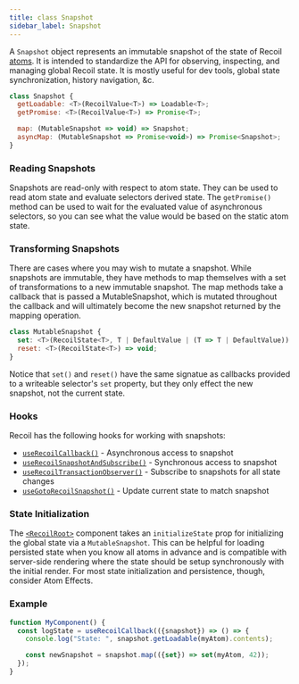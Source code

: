```yaml
---
title: class Snapshot
sidebar_label: Snapshot
---
```


A `Snapshot` object represents an immutable snapshot of the state of Recoil [atoms](/docs/api-reference/core/atom).  It is intended to standardize the API for observing, inspecting, and managing global Recoil state.  It is mostly useful for dev tools, global state synchronization, history navigation, &c.

```jsx
class Snapshot {
  getLoadable: <T>(RecoilValue<T>) => Loadable<T>;
  getPromise: <T>(RecoilValue<T>) => Promise<T>;

  map: (MutableSnapshot => void) => Snapshot;
  asyncMap: (MutableSnapshot => Promise<void>) => Promise<Snapshot>;
}
```

### Reading Snapshots

Snapshots are read-only with respect to atom state.  They can be used to read atom state and evaluate selectors derived state.  The `getPromise()` method can be used to wait for the evaluated value of asynchronous selectors, so you can see what the value would be based on the static atom state.

### Transforming Snapshots

There are cases where you may wish to mutate a snapshot.  While snapshots are immutable, they have methods to map themselves with a set of transformations to a new immutable snapshot.  The map methods take a callback that is passed a MutableSnapshot, which is mutated throughout the callback and will ultimately become the new snapshot returned by the mapping operation.

```jsx
class MutableSnapshot {
  set: <T>(RecoilState<T>, T | DefaultValue | (T => T | DefaultValue)) => void;
  reset: <T>(RecoilState<T>) => void;
}
```

Notice that `set()` and `reset()` have the same signatue as callbacks provided to a writeable selector's `set` property, but they only effect the new snapshot, not the current state.

### Hooks

Recoil has the following hooks for working with snapshots:

- [`useRecoilCallback()`](/docs/api-reference/core/useRecoilCallback) - Asynchronous access to snapshot
- [`useRecoilSnapshotAndSubscribe()`](/docs/api-reference/core/useRecoilSnapshotAndSubscribe) - Synchronous access to snapshot
- [`useRecoilTransactionObserver()`](/docs/api-reference/core/useRecoilTransactionObserver) - Subscribe to snapshots for all state changes
- [`useGotoRecoilSnapshot()`](/docs/api-reference/core/useGotoRecoilSnapshot) - Update current state to match snapshot

### State Initialization

The [`<RecoilRoot>`](/docs/api-reference/core/RecoilRoot) component takes an `initializeState` prop for initializing the global state via a `MutableSnapshot`.  This can be helpful for loading persisted state when you know all atoms in advance and is compatible with server-side rendering where the state should be setup synchronously with the initial render.  For most state initialization and persistence, though, consider Atom Effects.

### Example

```jsx
function MyComponent() {
  const logState = useRecoilCallback(({snapshot}) => () => {
    console.log("State: ", snapshot.getLoadable(myAtom).contents);

    const newSnapshot = snapshot.map(({set}) => set(myAtom, 42));
  });
}
```
